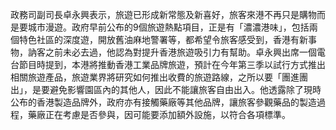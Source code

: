 政務司副司長卓永興表示，旅遊已形成新常態及新喜好，旅客來港不再只是購物而是要城市漫遊。政府早前公布的9個旅遊熱點項目，正是有「濃濃港味」，包括兩個特色社區的深度遊，開放舊油麻地警署等，都希望令旅客感受到，香港有新事物，訥客之前未必去過，他認為對提升香港旅遊吸引力有幫助。卓永興出席一個電台節目時提到，本港將推動香港工業品牌旅遊，預計在今年第三季以試行方式推出相關旅遊產品，旅遊業界將研究如何推出收費的旅遊路線，之所以要「團進團出」，是要避免影響園區內的其他人，因此不能讓旅客自由出入。他透露除了現時公布的香港製造品牌外，政府亦有接觸藥廠等其他品牌，讓旅客參觀藥品的製造過程，藥廠正在考慮是否參與，因可能要添加額外設施，以符合各項標準。